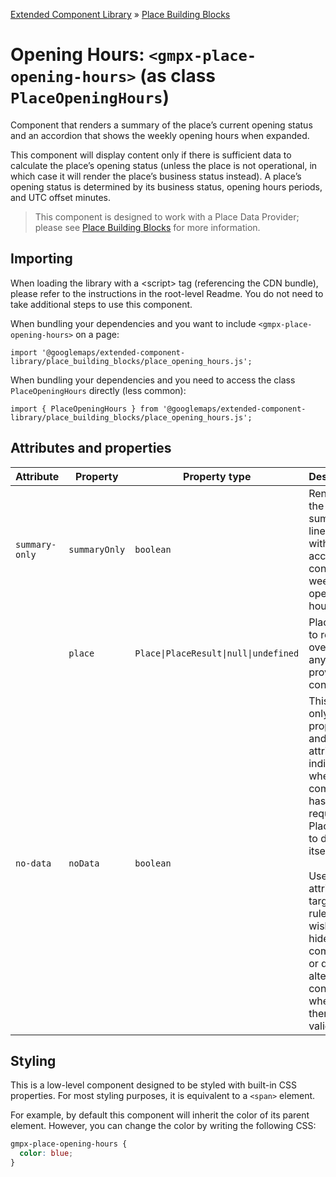 [Extended Component Library](../../../README.md) » [Place Building Blocks](../README.md)

# Opening Hours: `<gmpx-place-opening-hours>` (as class `PlaceOpeningHours`)

Component that renders a summary of the place’s current opening status and an
accordion that shows the weekly opening hours when expanded.

This component will display content only if there is sufficient data to
calculate the place’s opening status (unless the place is not operational, in
which case it will render the place’s business status instead). A place’s
opening status is determined by its business status, opening hours periods,
and UTC offset minutes.

> This component is designed to work with a Place Data Provider; please see [Place Building Blocks](../README.md) for more information.

## Importing

When loading the library with a &lt;script&gt; tag (referencing the CDN bundle), please refer to the instructions in the root-level Readme. You do not need to take additional steps to use this component.

When bundling your dependencies and you want to include `<gmpx-place-opening-hours>` on a page:

```
import '@googlemaps/extended-component-library/place_building_blocks/place_opening_hours.js';
```

When bundling your dependencies and you need to access the class `PlaceOpeningHours` directly (less common):

```
import { PlaceOpeningHours } from '@googlemaps/extended-component-library/place_building_blocks/place_opening_hours.js';
```

## Attributes and properties

| Attribute      | Property      | Property type                         | Description                                                                                                                                                                                                                                                      | Default | [Reflects?](https://open-wc.org/guides/knowledge/attributes-and-properties/#attribute-and-property-reflection) |
| -------------- | ------------- | ------------------------------------- | ---------------------------------------------------------------------------------------------------------------------------------------------------------------------------------------------------------------------------------------------------------------- | ------- | -------------------------------------------------------------------------------------------------------------- |
| `summary-only` | `summaryOnly` | `boolean`                             | Render only the summary line, without the accordion containing weekly opening hours.                                                                                                                                                                             | `false` | ✅                                                                                                              |
|                | `place`       | `Place\|PlaceResult\|null\|undefined` | Place data to render, overriding anything provided by context.                                                                                                                                                                                                   |         | ❌                                                                                                              |
| `no-data`      | `noData`      | `boolean`                             | This read-only property and attribute indicate whether the component has the required Place data to display itself.<br/><br/>Use the attribute to target CSS rules if you wish to hide this component, or display alternate content, when there's no valid data. | `true`  | ✅                                                                                                              |

## Styling

This is a low-level component designed to be styled with built-in CSS properties. For most styling purposes, it is equivalent to a `<span>` element.

For example, by default this component will inherit the color of its parent element. However, you can change the color by writing the following CSS:


```css
gmpx-place-opening-hours {
  color: blue;
}
```



